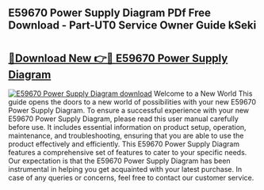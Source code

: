 ## E59670 Power Supply Diagram PDf Free Download - Part-UT0 Service Owner Guide kSeki

# <h2><a href="http://dfsqoep.blite.top/?on=E59670+Power+Supply+Diagram">🔗Download New 👉🔴 E59670 Power Supply Diagram</a></h2>

[![E59670 Power Supply Diagram download](https://i.imgur.com/lujVjoI.png)](http://dfsqoep.blite.top/?on=E59670+Power+Supply+Diagram)
Welcome to a New World This guide opens the doors to a new world of possibilities with your new E59670 Power Supply Diagram. To ensure a successful experience with your new E59670 Power Supply Diagram, please read this user manual carefully before use. It includes essential information on product setup, operation, maintenance, and troubleshooting, ensuring that you are able to use the product effectively and efficiently. This E59670 Power Supply Diagram features a comprehensive set of features to cater to your specific needs. Our expectation is that the E59670 Power Supply Diagram has been instrumental in helping you get acquainted with your latest purchase. In case of any queries or concerns, feel free to contact our customer service.
